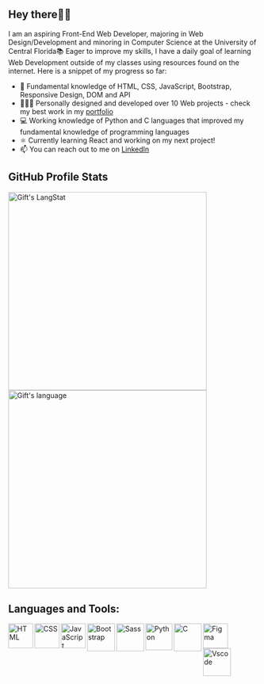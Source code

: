 ## Hey there👋🏻
I am an aspiring Front-End Web Developer, majoring in Web Design/Development and minoring in Computer Science at the University of Central Florida📚 Eager to improve my skills, I have a daily goal of learning Web Development outside of my classes using resources found on the internet. Here is a snippet of my progress so far:

- 🧠 Fundamental knowledge of HTML, CSS, JavaScript, Bootstrap, Responsive Design, DOM and API
- 👩🏼‍💻 Personally designed and developed over 10 Web projects - check my best work in my [portfolio](https://candid-douhua-f3106e.netlify.app/) 
- 💻 Working knowledge of Python and C languages that improved my fundamental knowledge of programming languages
- ⚛ Currently learning React and working on my next project!
- 📫 You can reach out to me on [LinkedIn](https://www.linkedin.com/in/polinashliakhina/)


## GitHub Profile Stats
<div>
  <img align="center" src="https://github-readme-streak-stats.herokuapp.com/?user=codedbypolina&theme=dracula" alt="Gift's LangStat" width="400px"/>
  <img align="center" src="https://github-readme-stats.vercel.app/api/top-langs?username=codedbypolina&langs_count=10&show_icons=true&locale=en&layout=compact&theme=dracula" alt="Gift's language" width="400px"/>
</div>

## Languages and Tools:
<img align="left" alt="HTML" width="50px" src="https://cdn.jsdelivr.net/gh/devicons/devicon/icons/html5/html5-plain.svg" />
<img align="left" alt="CSS" width="50px" src="https://cdn.jsdelivr.net/gh/devicons/devicon/icons/css3/css3-plain.svg" />
<img align="left" alt="JavaScript" width="50px" src="https://cdn.jsdelivr.net/gh/devicons/devicon/icons/javascript/javascript-plain.svg" />
<img align="left" alt="Bootstrap" width="56px" src="https://cdn.jsdelivr.net/gh/devicons/devicon/icons/bootstrap/bootstrap-plain.svg" />
<img align="left" alt="Sass" width="56px" src="https://cdn.jsdelivr.net/gh/devicons/devicon/icons/sass/sass-original.svg" />
<img align="left" alt="Python" width="54px" src="https://cdn.jsdelivr.net/gh/devicons/devicon/icons/python/python-plain.svg" />
<img align="left" alt="C" width="56px" src="https://cdn.jsdelivr.net/gh/devicons/devicon/icons/c/c-plain.svg" />
<img align="left" alt="Figma" width="50px" src="https://cdn.jsdelivr.net/gh/devicons/devicon/icons/figma/figma-original.svg" />
<img align="left" alt="Vscode" width="56px" src="https://cdn.jsdelivr.net/gh/devicons/devicon/icons/vscode/vscode-original.svg" />  
